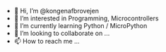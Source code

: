 - 👋 Hi, I’m @kongenafbrovejen
- 👀 I’m interested in Programming, Microcontrollers
- 🌱 I’m currently learning Python / MicroPython
- 💞️ I’m looking to collaborate on ...
- 📫 How to reach me ...

<!---
kongenafbrovejen/kongenafbrovejen is a ✨ special ✨ repository because its `README.md` (this file) appears on your GitHub profile.
You can click the Preview link to take a look at your changes.
--->

